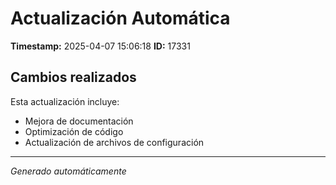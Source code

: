 # Actualización Automática

**Timestamp:** 2025-04-07 15:06:18
**ID:** 17331

## Cambios realizados

Esta actualización incluye:
- Mejora de documentación
- Optimización de código
- Actualización de archivos de configuración

---
*Generado automáticamente*
